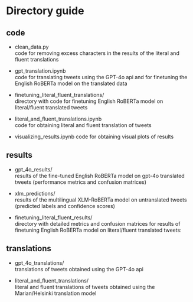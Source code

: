 # Directory guide

## code
- clean_data.py  
  code for removing excess characters in the results of the literal and fluent translations

- gpt_translation.ipynb  
  code for translating tweets using the GPT-4o api and for finetuning the English RoBERTa model on the translated data

- finetuning_literal_fluent_translations/  
  directory with code for finetuning English RoBERTa model on literal/fluent translated tweets

- literal_and_fluent_translations.ipynb  
  code for obtaining literal and fluent translation of tweets

- visualizing_results.ipynb
  code for obtaining visual plots of results

## results
- gpt_4o_results/  
  results of the fine-tuned English RoBERTa model on gpt-4o translated tweets (performance metrics and confusion matrices)

- xlm_predictions/  
  results of the multilingual XLM-RoBERTa model on untranslated tweets (predicted labels and confidence scores)

- finetuning_literal_fluent_results/  
  directory with detailed metrics and confusion matrices for results of finetuning English RoBERTa model on literal/fluent translated tweets:

## translations
- gpt_4o_translations/  
  translations of tweets obtained using the GPT-4o api

- literal_and_fluent_translations/  
  literal and fluent translations of tweets obtained using the Marian/Helsinki translation model
